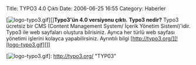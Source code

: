 Title: TYPO3 4.0 Çıktı
Date: 2006-06-25 16:55
Category: Haberler

[![logo-typo3.gif][]][]**Typo3'ün 4.0 versiyonu çıktı.** **Typo3
nedir?** Typo3 ücretsiz bir CMS (Content Management System/ İçerik
Yönetim Sistemi)'idir. Typo3 ile web sayfaları oluştura bilrisiniz.
Ayrıca her türlü web sayfası yönetimi işlerini kolayca yapabilirsiniz.
Ayrıntılı bilgi [http://typo3.org/][![logo-typo3.gif][]]

  [logo-typo3.gif]: /images/logo-typo3.gif
  [![logo-typo3.gif][]]: http://typo3.org/ "TYP03"
